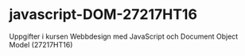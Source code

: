 # javascript-DOM-27217HT16
Uppgifter i kursen Webbdesign med JavaScript och Document Object Model (27217HT16)
